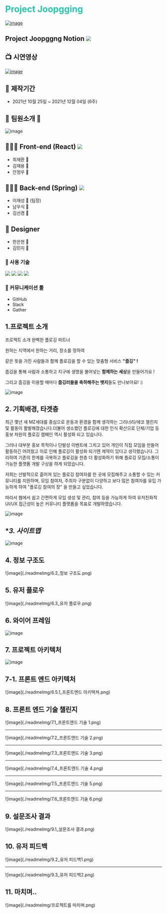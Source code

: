 

# **<span style="color:#23C8AF">Project Joopgging </span>**


[![image](https://github.com/kancho06/Joopging-Server/raw/develop/readme_img/joopgingicon.png)](https://joopgging.link)

## Project Joopggng Notion <a href="https://available-parent-09c.notion.site/12-aac1c51225424d16bda9bcce1bdb2360"><img src="https://img.shields.io/badge/Notion-000000?style=flat&logo=Notion&logoColor=white&link=https://available-parent-09c.notion.site/12-aac1c51225424d16bda9bcce1bdb2360"/></a>





## 📺 시연영상

[![image](https://img1.daumcdn.net/thumb/R1280x0/?scode=mtistory2&fname=https%3A%2F%2Fblog.kakaocdn.net%2Fdn%2FpWazz%2FbtrmLAf2uvj%2FOUgZji2TqfpvnHfkv1MCP1%2Fimg.png)](https://www.youtube.com/watch?v=3pamegVi4_w&t=1s)






## 📅 제작기간 

* 2021년 10월 25일 ~ 2021년 12월 04일 (6주)

## 💃 팀원소개 🕺

![image](https://img1.daumcdn.net/thumb/R1280x0/?scode=mtistory2&fname=https%3A%2F%2Fblog.kakaocdn.net%2Fdn%2FlFfL4%2FbtrmTPB2OFM%2FnOaLHITePIuKIlRM5zSwsK%2Fimg.png)

## 👨🏻‍💻 Front-end (React) <a href="https://github.com/spacejay1007/plogging_FE"><img src="https://img.shields.io/badge/GitHub-000000?style=flat&logo=GitHub&logoColor=white&link=https://github.com/spacejay1007/plogging_FE"/></a>

  * 최재환 🧔
  * 김재용 👨
  * 안정우 🧔

## 🧑🏽‍💻 Back-end (Spring) <a href="https://github.com/kancho06/Joopging-Server"><img src="https://img.shields.io/badge/GitHub-000000?style=flat&logo=GitHub&logoColor=white&link=https://github.com/spacejay1007/plogging_FE"/></a>

  * 이재성 🧔 (팀장)
  * 남우식 👨
  * 김선겸 🧔

## 🎨 Designer 

  * 한은현 👩
  * 김민지 👧

### 🔧 사용 기술 

<a href="https://ko.reactjs.org/" target="_blank"><img src="https://img.shields.io/badge/React-61DAFB?style=flat-square&logo=React&logoColor=white"/></a>    <a href="https://javascript.info/" target="_blank"><img src="https://img.shields.io/badge/JavaScript-F7DF1E?style=flat-square&logo=JavaScript&logoColor=white"/></a>    <a href="https://ko.redux.js.org/" target="_blank"><img src="https://img.shields.io/badge/Redux-764ABC?style=flat-square&logo=Redux&logoColor=white"/></a>    <a href="https://styled-components.com/" target="_blank"><img src="https://img.shields.io/badge/Styled-components-DB7093?style=flat-square&logo=Styled-components&logoColor=white"/></a>

### 💬 커뮤니케이션 툴

- GitHub
- Slack
- Gather

## **1.프로젝트 소개**
프로젝트 소개 완벽한 플로깅 파트너

원하는 지역에서 원하는 거리, 장소를 정하여

같은 뜻을 가진 사람들과 함께 플로깅을 할 수 있는 맞춤형 서비스 **"줍깅" !**

줍깅을 통해 사람과 소통하고 지구에 생명을 불어넣는 **함께하는 세상**을 만들어가요 !

그리고 줍깅을 이용할 때마다 **줍깅러들을 축하해주는 뱃지**들도 만나보아요! :)

![image](https://img1.daumcdn.net/thumb/R1280x0/?scode=mtistory2&fname=https%3A%2F%2Fblog.kakaocdn.net%2Fdn%2FK2jSR%2FbtrmQ3IexYJ%2FFrkQKK7LwYi0LyQdpLjykk%2Fimg.png)


## **2. 기획배경, 타겟층**
최근 몇년 새 MZ세대를 중심으로 운동과 환경을 함께 생각하는 그리너리/에코 챌린지 및 활동이 활발해졌습니다.더불어 생소했던 플로깅에 대한 인식 확산으로 단체/기업 등 홍보 차원의 플로깅 캠페인 역시 활성화 되고 있습니다.

그러나 대부분 홍보 목적이나 단발성 이벤트에 그치고 있어 개인이 직접 모임을 만들어 활동하긴 어려웠고 이로 인해 플로깅이 활성화 되기엔 제약이 있다고 생각했습니다. 그리하여 기존의 한계를 극복하고 플로깅을 한층 더 활성화하기 위해 플로깅 모집/소통이 가능한 플랫폼 개발 구상을 하게 되었습니다.

저희는 산발적으로 흩어져 있는 플로깅 참여자를 한 곳에 모집해주고 소통할 수 있는 커뮤니티를 지원하며, 모임 참여자, 주최자 구분없이 다양하고 보다 많은 참여자를 유입 가능하게 하여 "플로깅 참여의 장" 을 만들고 싶었습니다.

따라서 웹에서 쉽고 간편하게 모임 생성 및 관리, 참여 등을 가능하게 하여 유저친화적UI/UX 접근성이 높은 커뮤니티 플랫폼을 목표로 개발하였습니다.

![image](https://github.com/kancho06/Joopging-Server/raw/develop/readme_img/baegyong.png)

## **3. 사이트맵*
![image](./readmeImg/6.1_사이트맵.png)
## **4. 정보 구조도**
![image](./readmeImg/6.2_정보 구조도.png)
## **5. 유저 플로우**
![image](./readmeImg/6.3_유저 플로우.png)
## **6. 와이어 프레임**
![image](./readmeImg/6.4_와이어프레임.png)
## **7. 프로젝트 아키텍처**
![image](./readmeImg/6.5_아키텍쳐.png)
## **7-1. 프론트 엔드 아키텍처**
![image](./readmeImg/6.5.1_프론트엔드 아키텍쳐.png)
## **8. 프론트 엔드 기술 챌린지**
![image](./readmeImg/7.1_프론트엔드 기술 1.png)
***
![image](./readmeImg/7.2_프론트엔드 기술 2.png)
***
![image](./readmeImg/7.3_프론트엔드 기술 3.png)
***
![image](./readmeImg/7.4_프론트엔드 기술 4.png)
***
![image](./readmeImg/7.5_프론트엔드 기술 5.png)
***
![image](./readmeImg/7.6_프론트엔드 기술 6.png)
## **9. 설문조사 결과**
![image](./readmeImg/9.1_설문조사 결과.png)
## **10. 유저 피드백**
![image](./readmeImg/9.2_유저 피드백1.png)
***
![image](./readmeImg/9.3_유저 피드백2.png)
## **11. 마치며..**
![image](./readmeImg/프로젝트를 마치며.png)







